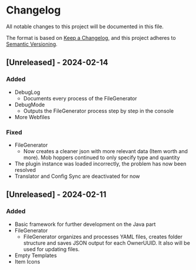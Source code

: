 # Changelog

All notable changes to this project will be documented in this file.

The format is based on [Keep a Changelog](https://keepachangelog.com/en/1.1.0/),
and this project adheres to [Semantic Versioning](https://semver.org/spec/v2.0.0.html).

## [Unreleased] - 2024-02-14

### Added

- DebugLog
	- Documents every process of the FileGenerator
- DebugMode
	- Outputs the FileGenerator process step by step in the console
- More Webfiles

### Fixed

- FileGenerator
	- Now creates a cleaner json with more relevant data (Item worth and more). Mob hoppers continued to only specify type and quantity
- The plugin instance was loaded incorrectly, the problem has now been resolved
- Translator and Config Sync are deactivated for now

## [Unreleased] - 2024-02-11

### Added

- Basic framework for further development on the Java part
- FileGenerator
	- FileGenerator organizes and processes YAML files, creates folder structure and saves JSON output for each OwnerUUID. It also will be used for updating files.
- Empty Templates
- Item Icons
